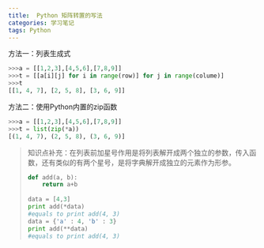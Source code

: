 ```yaml
---
title:  Python 矩阵转置的写法
categories: 学习笔记
tags: Python
---
```





方法一：列表生成式

```python
>>>a = [[1,2,3],[4,5,6],[7,8,9]]
>>>t = [[a[i][j] for i in range(row)] for j in range(colume)]
>>>t
[[1, 4, 7], [2, 5, 8], [3, 6, 9]]
```

方法二：使用Python内置的zip函数

```python
>>>a = [[1,2,3],[4,5,6],[7,8,9]]
>>>t = list(zip(*a))
[(1, 4, 7), (2, 5, 8), (3, 6, 9)]
```



> 知识点补充：在列表前加星号作用是将列表解开成两个独立的参数，传入函数，还有类似的有两个星号，是将字典解开成独立的元素作为形参。
>
> ```python
> def add(a, b):
>     return a+b
>  
> data = [4,3]
> print add(*data)
> #equals to print add(4, 3)
> data = {'a' : 4, 'b' : 3}
> print add(**data)
> #equals to print add(4, 3)
> ```
>
> 


